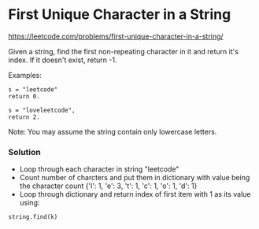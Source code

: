 # First Unique Character in a String
https://leetcode.com/problems/first-unique-character-in-a-string/

Given a string, find the first non-repeating character in it and return it's index. If it doesn't exist, return -1.

Examples:
```
s = "leetcode"
return 0.

s = "loveleetcode",
return 2.
```

Note: You may assume the string contain only lowercase letters. 

### Solution
- Loop through each character in string
"leetcode"
- Count number of charcters and put them in dictionary with value being the character count
{'l': 1, 'e': 3, 't': 1, 'c': 1, 'o': 1, 'd': 1}
- Loop through dictionary and return index of first item with 1 as its value using:
```
string.find(k)
```
